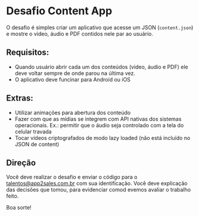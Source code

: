 # Desafio Content App

O desafio é simples criar um aplicativo que acesse um JSON (`content.json`) e mostre o vídeo, áudio e PDF contidos nele par ao usuário.

## Requisitos:
- Quando usuário abrir cada um dos conteúdos (video, áudio e PDF) ele deve voltar sempre de onde parou na última vez.
- O aplicativo deve funcinar para Android ou iOS

## Extras:
- Utilizar animações para abertura dos conteúdo
- Fazer com que as mídias se integrem com API nativas dos sistemas operacionais. Ex.: permitir que o áudio seja controlado com a tela do celular travada
- Tocar vídeos criptografados de modo lazy loaded (não está incluído no JSON de content)

## Direção
Você deve realizar o desafio e enviar o código para o talentos@app2sales.com.br com sua identificação.
Você deve explicação das decisões que tomou, para evidenciar comod evemos avaliar o trabalho feito.

Boa sorte!
